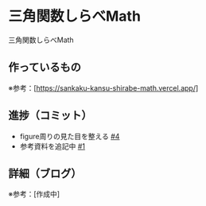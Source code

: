 # 三角関数しらべMath

三角関数しらべMath

## 作っているもの

※参考：[https://sankaku-kansu-shirabe-math.vercel.app/]

## 進捗（コミット）

- figure周りの見た目を整える [#4](https://github.com/ryo-i/sankaku-kansu-shirabe-math/issues/4)
- 参考資料を追記中 [#1](https://github.com/ryo-i/sankaku-kansu-shirabe-math/issues/1)


## 詳細（ブログ）

※参考：[作成中]